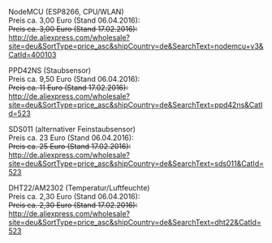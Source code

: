 NodeMCU (ESP8266, CPU/WLAN)  
Preis ca. 3,00 Euro (Stand 06.04.2016):  
~~Preis ca. 3,00 Euro (Stand 17.02.2016):~~  
http://de.aliexpress.com/wholesale?site=deu&SortType=price_asc&shipCountry=de&SearchText=nodemcu+v3&CatId=400103  
  
PPD42NS (Staubsensor)  
Preis ca. 9,50 Euro (Stand 06.04.2016):  
~~Preis ca. 11 Euro (Stand 17.02.2016):~~  
http://de.aliexpress.com/wholesale?site=deu&SortType=price_asc&shipCountry=de&SearchText=ppd42ns&CatId=523  
  
SDS011 (alternativer Feinstaubsensor)  
Preis ca. 23 Euro (Stand 06.04.2016):  
~~Preis ca. 25 Euro (Stand 17.02.2016):~~  
http://de.aliexpress.com/wholesale?site=deu&SortType=price_asc&shipCountry=de&SearchText=sds011&CatId=523  
  
DHT22/AM2302 (Temperatur/Luftfeuchte)  
Preis ca. 2,30 Euro (Stand 06.04.2016):  
~~Preis ca. 2,30 Euro (Stand 17.02.2016):~~  
http://de.aliexpress.com/wholesale?site=deu&SortType=price_asc&shipCountry=de&SearchText=dht22&CatId=523  
  
  